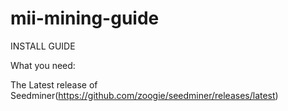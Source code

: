 # mii-mining-guide

INSTALL GUIDE

What you need:

The Latest release of Seedminer(https://github.com/zoogie/seedminer/releases/latest)
